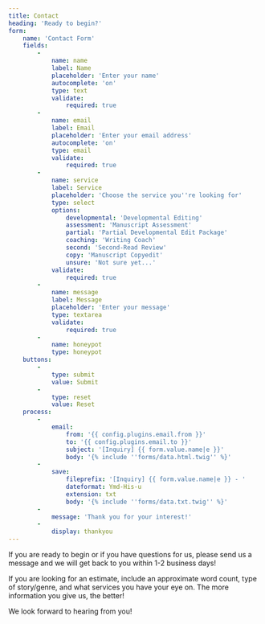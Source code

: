 ```yaml
---
title: Contact
heading: 'Ready to begin?'
form:
    name: 'Contact Form'
    fields:
        -
            name: name
            label: Name
            placeholder: 'Enter your name'
            autocomplete: 'on'
            type: text
            validate:
                required: true
        -
            name: email
            label: Email
            placeholder: 'Enter your email address'
            autocomplete: 'on'
            type: email
            validate:
                required: true
        -
            name: service
            label: Service
            placeholder: 'Choose the service you''re looking for'
            type: select
            options:
                developmental: 'Developmental Editing'
                assessment: 'Manuscript Assessment'
                partial: 'Partial Developmental Edit Package'
                coaching: 'Writing Coach'
                second: 'Second-Read Review'
                copy: 'Manuscript Copyedit'
                unsure: 'Not sure yet...'
            validate:
                required: true
        -
            name: message
            label: Message
            placeholder: 'Enter your message'
            type: textarea
            validate:
                required: true
        -
            name: honeypot
            type: honeypot
    buttons:
        -
            type: submit
            value: Submit
        -
            type: reset
            value: Reset
    process:
        -
            email:
                from: '{{ config.plugins.email.from }}'
                to: '{{ config.plugins.email.to }}'
                subject: '[Inquiry] {{ form.value.name|e }}'
                body: '{% include ''forms/data.html.twig'' %}'
        -
            save:
                fileprefix: '[Inquiry] {{ form.value.name|e }} - '
                dateformat: Ymd-His-u
                extension: txt
                body: '{% include ''forms/data.txt.twig'' %}'
        -
            message: 'Thank you for your interest!'
        -
            display: thankyou
---
```


If you are ready to begin or if you have questions for us, please send us a message and we will get back to you within 1-2 business days!

If you are looking for an estimate, include an approximate word count, type of story/genre, and what services you have your eye on. The more information you give us, the better!

We look forward to hearing from you!
